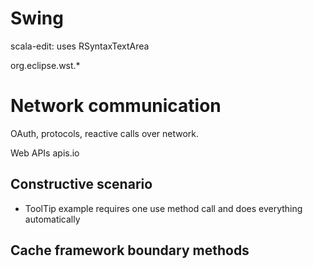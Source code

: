 Swing
=====

scala-edit: uses RSyntaxTextArea

org.eclipse.wst.*

Network communication
=====================

OAuth, protocols, reactive calls over network.

Web APIs
apis.io

## Constructive scenario
- ToolTip example requires one use method call and does everything automatically

## Cache framework boundary methods  
